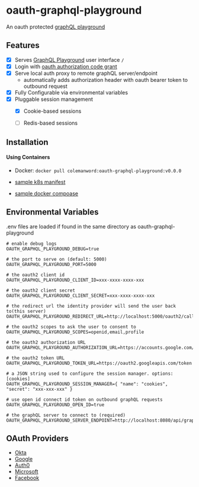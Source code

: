 # oauth-graphql-playground

An oauth protected [graphQL playground](https://github.com/graphql/graphql-playground)


## Features

- [x] Serves [GraphQL Playground](https://github.com/graphql/graphql-playground) user interface `/`
- [x] Login with [oauth authorization code grant](https://oauth.net/2/grant-types/authorization-code/)
- [x] Serve local auth proxy to remote graphQL server/endpoint 
    - automatically adds authorization header with oauth bearer token to outbound request
- [x] Fully Configurable via environmental variables
- [x] Pluggable session management
    - [x] Cookie-based sessions
    - [ ] Redis-based sessions


## Installation

#### Using Containers

- Docker: `docker pull colemanword:oauth-graphql-playground:v0.0.0`

- [sample k8s manifest](k8s.yaml) 

- [sample docker compoase](docker-compose.yml)


## Environmental Variables

.env files are loaded if found in the same directory as oauth-graphql-playground

```
# enable debug logs
OAUTH_GRAPHQL_PLAYGROUND_DEBUG=true

# the port to serve on (default: 5000)
OAUTH_GRAPHQL_PLAYGROUND_PORT=5000

# the oauth2 client id
OAUTH_GRAPHQL_PLAYGROUND_CLIENT_ID=xxx-xxxx-xxxx-xxx

# the oauth2 client secret
OAUTH_GRAPHQL_PLAYGROUND_CLIENT_SECRET=xxx-xxxx-xxxx-xxx

# the redirect url the identity provider will send the user back to(this server)
OAUTH_GRAPHQL_PLAYGROUND_REDIRECT_URL=http://localhost:5000/oauth2/callback

# the oauth2 scopes to ask the user to consent to
OAUTH_GRAPHQL_PLAYGROUND_SCOPES=openid,email,profile

# the oauth2 authorization URL
OAUTH_GRAPHQL_PLAYGROUND_AUTHORIZATION_URL=https://accounts.google.com/o/oauth2/v2/auth

# the oauth2 token URL
OAUTH_GRAPHQL_PLAYGROUND_TOKEN_URL=https://oauth2.googleapis.com/token

# a JSON string used to configure the session manager. options: [cookies]
OAUTH_GRAPHQL_PLAYGROUND_SESSION_MANAGER={ "name": "cookies", "secret": "xxx-xxx-xxx" }

# use open id connect id token on outbound graphQL requests
OAUTH_GRAPHQL_PLAYGROUND_OPEN_ID=true

# the graphQL server to connect to (required)
OAUTH_GRAPHQL_PLAYGROUND_SERVER_ENDPOINT=http://localhost:8080/api/graphql
```

## OAuth Providers

- [Okta]()
- [Google]()
- [Auth0]()
- [Microsoft]()
- [Facebook]()